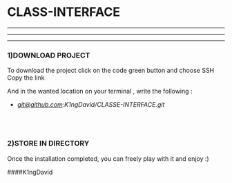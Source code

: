 # CLASS-INTERFACE
----------------------------
----
------------




<h3>1)DOWNLOAD PROJECT</h3>


To download the project click on the code green button and choose SSH
<br>
Copy the link

And in the wanted location on your terminal , write the following :

- *git@github.com:K1ngDavid/CLASSE-INTERFACE.git*


<br><br>
<h3>2)STORE IN DIRECTORY</h3>

Once the installation completed, you can freely play with it and enjoy :)

####K1ngDavid
